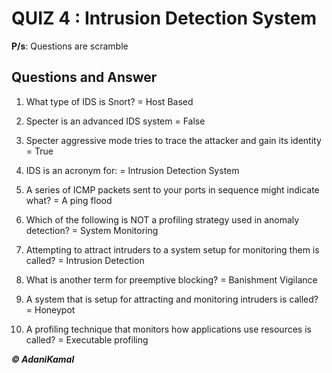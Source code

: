 # QUIZ 4 : Intrusion Detection System

**P/s**: Questions are scramble

## Questions and Answer

1.	What type of IDS is Snort? = Host Based

2.	Specter is an advanced IDS system = False

3.	Specter aggressive mode tries to trace the attacker and gain its identity = True

4.	IDS is an acronym for: = Intrusion Detection System

5.	A series of ICMP packets sent to your ports in sequence might indicate what? = A ping flood

6.	Which of the following is NOT a profiling strategy used in anomaly detection? = System Monitoring

7.	Attempting to attract intruders to a system setup for monitoring them is called? = Intrusion Detection

8.	What is another term for preemptive blocking? = Banishment Vigilance

9.	A system that is setup for attracting and monitoring intruders is called? = Honeypot

10.	A profiling technique that monitors how applications use resources is called? = Executable profiling


**_© AdaniKamal_**
